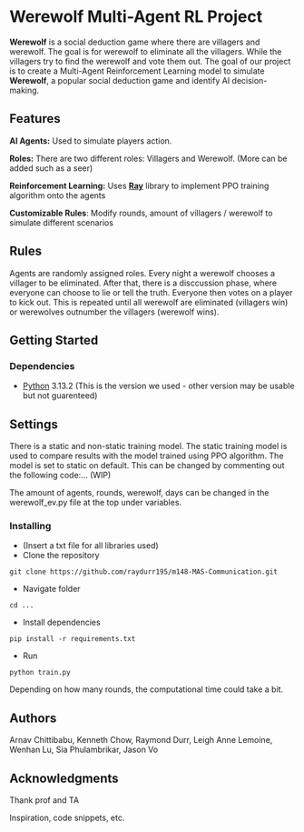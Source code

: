 # Werewolf Multi-Agent RL Project

**Werewolf** is a social deduction game where there are villagers and werewolf. The goal is for werewolf to eliminate all the villagers. While the villagers try to find the werewolf and vote them out. The goal of our project is to create a Multi-Agent Reinforcement Learning model to simulate **Werewolf**, a popular social deduction game and identify AI decision-making.

## Features

**AI Agents:** Used to simulate players action. 

**Roles:** There are two different roles: Villagers and Werewolf. (More can be added such as a seer)

**Reinforcement Learning:** Uses [**Ray**]([url](https://www.ray.io/)) library to implement PPO training algorithm onto the agents

**Customizable Rules**: Modify rounds, amount of villagers / werewolf to simulate different scenarios

## Rules
Agents are randomly assigned roles. Every night a werewolf chooses a villager to be eliminated. After that, there is a disccussion phase, where everyone can choose to lie or tell the truth. Everyone then votes on a player to kick out. This is repeated until all werewolf are eliminated (villagers win) or werewolves outnumber the villagers (werewolf wins).

## Getting Started

### Dependencies

* [Python]([url](https://www.python.org/downloads/)) 3.13.2 (This is the version we used - other version may be usable but not guarenteed)

## Settings
There is a static and non-static training model. The static training model is used to compare results with the model trained using PPO algorithm. The model is set to static on default. This can be changed by commenting out the following code:... (WIP) 

The amount of agents, rounds, werewolf, days can be changed in the werewolf_ev.py file at the top under variables.

### Installing

* (Insert a txt file for all libraries used)
* Clone the repository
```
git clone https://github.com/raydurr195/m148-MAS-Communication.git
```
* Navigate folder
```
cd ...
```
* Install dependencies
```
pip install -r requirements.txt
```
* Run 
```
python train.py
```

Depending on how many rounds, the computational time could take a bit. 


## Authors

Arnav Chittibabu, Kenneth Chow, Raymond Durr, Leigh Anne Lemoine, Wenhan Lu, Sia Phulambrikar, Jason Vo


## Acknowledgments

Thank prof and TA

Inspiration, code snippets, etc.
